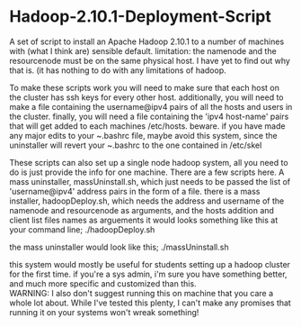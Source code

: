 # Hadoop-2.10.1-Deployment-Script
A set of script to install an Apache Hadoop 2.10.1 to a number of machines with (what I think are) sensible default.
limitation: the namenode and the resourcenode must be on the same physical host.  I have yet to find out why that is.  (it has nothing to do with any limitations of hadoop.

To make these scripts work you will need to make sure that each host on the cluster has ssh keys for every other host.
additionally, you will need to make a file containing the username@ipv4 pairs of all the hosts and users in the cluster.
finally, you will need a file containing the 'ipv4 host-name' pairs that will get added to each machines /etc/hosts.
beware. if you have made any major edits to your ~.bashrc file, maybe avoid this system, since the uninstaller will revert your ~.bashrc to the one contained in /etc/skel 

These scripts can also set up a single node hadoop system, all you need to do is just provide the info for one machine.
There are a few scripts here.  A mass uninstaller, massUninstall.sh, which just needs to be passed the list of 'username@ipv4' address pairs in the form of a file.
there is a mass installer, hadoopDeploy.sh, which needs the address and username of the namenode and resourcenode as arguments, and the hosts addition and client list files names as arguements
it would looks something like this at your command line; ./hadoopDeploy.sh <namenode> <resourcenode> <hostsfile> <clientlistfile>
  
the mass uninstaller would look like this; ./massUninstall.sh <clientlistfile>

this system would mostly be useful for students setting up a hadoop cluster for the first time.
if you're a sys admin, i'm sure you have something better, and much more specific and customized than this.  
WARNING: I also don't suggest running this on machine that you care a whole lot about.  While I've tested this plenty, I can't make any promises that running it on your systems won't wreak something! 
